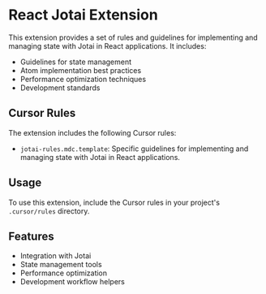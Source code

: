 # React Jotai Extension

This extension provides a set of rules and guidelines for implementing and managing state with Jotai in React applications. It includes:

- Guidelines for state management
- Atom implementation best practices
- Performance optimization techniques
- Development standards

## Cursor Rules

The extension includes the following Cursor rules:

- `jotai-rules.mdc.template`: Specific guidelines for implementing and managing state with Jotai in React applications.

## Usage

To use this extension, include the Cursor rules in your project's `.cursor/rules` directory.

## Features

- Integration with Jotai
- State management tools
- Performance optimization
- Development workflow helpers 